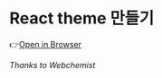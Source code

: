 # React theme 만들기

👉[Open in Browser](https://elegant-tereshkova-a93f50.netlify.com/)

_Thanks to Webchemist_
